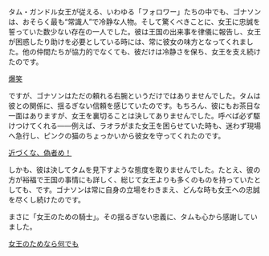 <!-- title: 安らかな旅を -->
<!-- relationship: Protector -->

タム・ガンドル女王が従える、いわゆる「フォロワー」たちの中でも、ゴナソンは、おそらく最も“常識人”で冷静な人物。そして驚くべきことに、女王に忠誠を誓っていた数少ない存在の一人でした。彼は王国の出来事を律儀に報告し、女王が困惑したり助けを必要としている時には、常に彼女の味方となってくれました。他の仲間たちが協力的でなくても、彼だけは冷静さを保ち、女王を支え続けたのです。

[爆笑](#embed:https://www.youtube.com/live/JcRcTRedS_8?feature=shared&t=6523)

ですが、ゴナソンはただの頼れる右腕というだけではありませんでした。タムは彼との関係に、揺るぎない信頼を感じていたのです。もちろん、彼にもお茶目な一面はありますが、女王を裏切ることは決してありませんでした。呼べば必ず駆けつけてくれる――例えば、ラオラがまた女王を困らせていた時も、迷わず現場へ急行し、ピンクの猫のちょっかいから彼女を守ってくれたのです。

[近づくな、偽者め！](#embed:https://www.youtube.com/live/JcRcTRedS_8?feature=shared&t=6151)

しかも、彼は決してタムを見下すような態度を取りませんでした。たとえ、彼の方が裕福で王国の事情にも詳しく、総じて女王よりも多くのものを持っていたとしても、です。ゴナソンは常に自身の立場をわきまえ、どんな時も女王への忠誠を尽くし続けたのです。

まさに「女王のための騎士」。その揺るぎない忠義に、タムも心から感謝していました。

[女王のためなら何でも](#embed:https://www.youtube.com/live/JcRcTRedS_8?feature=shared&t=7876)
